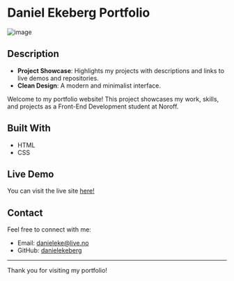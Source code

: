 # Daniel Ekeberg Portfolio

![image](https://i.ibb.co/9n98y5S/image-5.png)

## Description

- **Project Showcase**: Highlights my projects with descriptions and links to live demos and repositories.
- **Clean Design**: A modern and minimalist interface.

Welcome to my portfolio website! This project showcases my work, skills, and projects as a Front-End Development student at Noroff.

## Built With

- HTML
- CSS

## Live Demo

You can visit the live site [here!](https://danielekeberg.netlify.app/)

## Contact

Feel free to connect with me:

- Email: [danieleke@live.no](mailto:danieleke@live.no)
- GitHub: [danielekeberg](https://github.com/danielekeberg)

---

Thank you for visiting my portfolio!